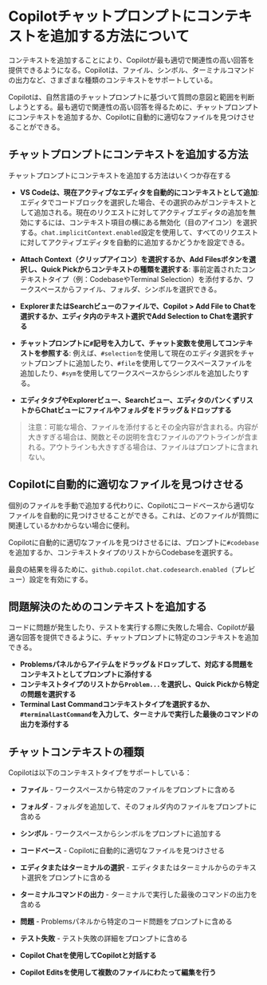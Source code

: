 # Copilotチャットプロンプトにコンテキストを追加する方法について

コンテキストを追加することにより、Copilotが最も適切で関連性の高い回答を提供できるようになる。Copilotは、ファイル、シンボル、ターミナルコマンドの出力など、さまざまな種類のコンテキストをサポートしている。

Copilotは、自然言語のチャットプロンプトに基づいて質問の意図と範囲を判断しようとする。最も適切で関連性の高い回答を得るために、チャットプロンプトにコンテキストを追加するか、Copilotに自動的に適切なファイルを見つけさせることができる。

## チャットプロンプトにコンテキストを追加する方法

チャットプロンプトにコンテキストを追加する方法はいくつか存在する

- **VS Codeは、現在アクティブなエディタを自動的にコンテキストとして追加**:
   エディタでコードブロックを選択した場合、その選択のみがコンテキストとして追加される。現在のリクエストに対してアクティブエディタの追加を無効にするには、コンテキスト項目の横にある無効化（目のアイコン）を選択する。`chat.implicitContext.enabled`設定を使用して、すべてのリクエストに対してアクティブエディタを自動的に追加するかどうかを設定できる。

- **Attach Context（クリップアイコン）を選択するか、Add Filesボタンを選択し、Quick Pickからコンテキストの種類を選択する**:
   事前定義されたコンテキストタイプ（例：CodebaseやTerminal Selection）を添付するか、ワークスペースからファイル、フォルダ、シンボルを選択できる。

- **ExplorerまたはSearchビューのファイルで、Copilot > Add File to Chatを選択するか、エディタ内のテキスト選択でAdd Selection to Chatを選択する**

- **チャットプロンプトに`#`記号を入力して、チャット変数を使用してコンテキストを参照する**:
   例えば、`#selection`を使用して現在のエディタ選択をチャットプロンプトに追加したり、`#file`を使用してワークスペースファイルを追加したり、`#sym`を使用してワークスペースからシンボルを追加したりする。

- **エディタタブやExplorerビュー、Searchビュー、エディタのパンくずリストからChatビューにファイルやフォルダをドラッグ＆ドロップする**

> 注意：可能な場合、ファイルを添付するとその全内容が含まれる。内容が大きすぎる場合は、関数とその説明を含むファイルのアウトラインが含まれる。アウトラインも大きすぎる場合は、ファイルはプロンプトに含まれない。

## Copilotに自動的に適切なファイルを見つけさせる

個別のファイルを手動で追加する代わりに、Copilotにコードベースから適切なファイルを自動的に見つけさせることができる。これは、どのファイルが質問に関連しているかわからない場合に便利。

Copilotに自動的に適切なファイルを見つけさせるには、プロンプトに`#codebase`を追加するか、コンテキストタイプのリストからCodebaseを選択する。

最良の結果を得るために、`github.copilot.chat.codesearch.enabled`（プレビュー）設定を有効にする。

## 問題解決のためのコンテキストを追加する

コードに問題が発生したり、テストを実行する際に失敗した場合、Copilotが最適な回答を提供できるように、チャットプロンプトに特定のコンテキストを追加できる。

- **Problemsパネルからアイテムをドラッグ＆ドロップして、対応する問題をコンテキストとしてプロンプトに添付する** 
- **コンテキストタイプのリストから`Problem...`を選択し、Quick Pickから特定の問題を選択する**
- **Terminal Last Commandコンテキストタイプを選択するか、`#terminalLastCommand`を入力して、ターミナルで実行した最後のコマンドの出力を添付する**

## チャットコンテキストの種類

Copilotは以下のコンテキストタイプをサポートしている：

- **ファイル** - ワークスペースから特定のファイルをプロンプトに含める
- **フォルダ** - フォルダを追加して、そのフォルダ内のファイルをプロンプトに含める
- **シンボル** - ワークスペースからシンボルをプロンプトに追加する
- **コードベース** - Copilotに自動的に適切なファイルを見つけさせる
- **エディタまたはターミナルの選択** - エディタまたはターミナルからのテキスト選択をプロンプトに含める
- **ターミナルコマンドの出力** - ターミナルで実行した最後のコマンドの出力を含める
- **問題** - Problemsパネルから特定のコード問題をプロンプトに含める
- **テスト失敗** - テスト失敗の詳細をプロンプトに含める

- **Copilot Chatを使用してCopilotと対話する**
- **Copilot Editsを使用して複数のファイルにわたって編集を行う**
